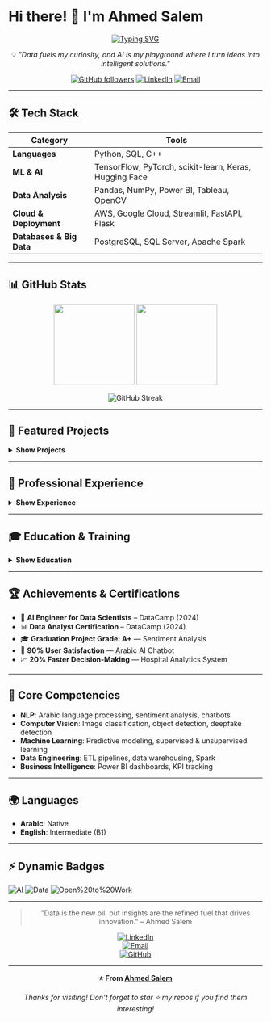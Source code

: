 # Hi there! 👋 I'm Ahmed Salem  

<div align="center">

[![Typing SVG](https://readme-typing-svg.herokuapp.com?font=Fira+Code&weight=500&size=28&duration=3000&pause=1000&color=3B82F6&center=true&vCenter=true&random=false&width=650&lines=Data+Scientist;AI+Engineer;NLP+Specialist;Machine+Learning;Passionate+about+Data+%26+AI;Turning+Data+into+Intelligence)](https://git.io/typing-svg)

💡 *"Data fuels my curiosity, and AI is my playground where I turn ideas into intelligent solutions."*  

[![GitHub followers](https://img.shields.io/github/followers/salemnka7?style=social)](https://github.com/salemnka7)
[![LinkedIn](https://img.shields.io/badge/-LinkedIn-0077B5?style=flat-square&logo=LinkedIn&logoColor=white)](https://linkedin.com/in/ahmed-salem-ai)
[![Email](https://img.shields.io/badge/-Email-D14836?style=flat-square&logo=Gmail&logoColor=white)](mailto:ahmmed.salem.ai@gmail.com)

</div>

---

## 🛠️ Tech Stack

| Category | Tools |
|----------|-------|
| **Languages** | Python, SQL, C++ |
| **ML & AI** | TensorFlow, PyTorch, scikit-learn, Keras, Hugging Face |
| **Data Analysis** | Pandas, NumPy, Power BI, Tableau, OpenCV |
| **Cloud & Deployment** | AWS, Google Cloud, Streamlit, FastAPI, Flask |
| **Databases & Big Data** | PostgreSQL, SQL Server, Apache Spark |

---

## 📊 GitHub Stats  

<div align="center">
<img height="160em" src="https://github-readme-stats.vercel.app/api?username=salemnka7&show_icons=true&theme=tokyonight&count_private=true"/>
<img height="160em" src="https://github-readme-stats.vercel.app/api/top-langs/?username=salemnka7&layout=compact&theme=tokyonight"/>
</div>

<div align="center">

![GitHub Streak](https://streak-stats.demolab.com/?user=salemnka7&theme=tokyonight)

</div>

---

## 🚀 Featured Projects  

<details>
<summary><b>Show Projects</b></summary>

### 🌟 [Bl-Araby-Chatbot](https://github.com/salemnka7/Bl-Araby-Chatbot)  
**Tech:** Python, TensorFlow, Streamlit, NLP, Computer Vision  
- Built an **Arabic multimodal chatbot** (text, audio, image, PDF).  
- Modules: **Summarization, Image Captioning, RAG**.  
---

### 🏥 [Hospital BI & Analytics](https://github.com/salemnka7/hospital-bi-system)  
**Tech:** SQL Server, Power BI, Python  
- Designed **20+ dashboards** for hospital operations.  
- Improved decision-making by **20%**.  

---

### 🤖 [Family Consultation Chatbot](https://github.com/salemnka7/Family-Consultation-Chatbot)  
**Tech:** Python, Hugging Face, spaCy, FastAPI  
- Built **Arabic NLP chatbot** for **family & legal consultation**.  
- Integrated with escalation pipeline for human experts.  
- Achieved **90%+ user satisfaction** with real users.  

👉 Explore more on my [GitHub Repositories](https://github.com/salemnka7?tab=repositories).  

</details>

---

## 💼 Professional Experience  

<details>
<summary><b>Show Experience</b></summary>

### 🤖 NLP Engineer (Freelancer) — AI Stack Company  
📅 *Mar 2025 – Now*  
- Developed Arabic AI chatbot for family counseling using Hugging Face & spaCy.  
- Integrated NLP pipelines with human escalation systems.  
- Achieved 90%+ user satisfaction.  

### 📊 Data Analyst (Part-Time) — Capital for General Construction  
📅 *Jun 2020 – Aug 2023*  
- Automated logistics & inventory reports using SQL & Excel.  
- Improved tracking efficiency by 15%.  
- Delivered actionable insights for supply chain optimization.  

</details>

---

## 🎓 Education & Training  

<details>
<summary><b>Show Education</b></summary>

### 🎓 B.Sc. Computer Science — Zagazig University (2019 – 2023)  
- **Graduation Project (A+)**: Sentiment Analysis of TripAdvisor Reviews (5,000+ reviews, ML-based rating prediction).  

### 📜 Professional Training  
- **Power BI Developer** – ITI (2025)  
- **AI Engineer Trainee** – NTI (2024)  
- **Machine Learning Trainee** – Prodigy Infotech (2024)  
- **AI Trainee** – Impact (2023)  

</details>

---

## 🏆 Achievements & Certifications  

- 🥇 **AI Engineer for Data Scientists** – DataCamp (2024)  
- 📊 **Data Analyst Certification** – DataCamp (2024)  
- 🎓 **Graduation Project Grade: A+** — Sentiment Analysis  
- 🤖 **90% User Satisfaction** — Arabic AI Chatbot  
- 📈 **20% Faster Decision-Making** — Hospital Analytics System  

---

## 🧠 Core Competencies  

- **NLP**: Arabic language processing, sentiment analysis, chatbots  
- **Computer Vision**: Image classification, object detection, deepfake detection  
- **Machine Learning**: Predictive modeling, supervised & unsupervised learning  
- **Data Engineering**: ETL pipelines, data warehousing, Spark  
- **Business Intelligence**: Power BI dashboards, KPI tracking  

---

## 🌍 Languages  

- **Arabic**: Native  
- **English**: Intermediate (B1)  

---

## ⚡ Dynamic Badges  

![AI](https://img.shields.io/badge/Focus-Artificial%20Intelligence-blue?logo=ai)
![Data](https://img.shields.io/badge/Love-Data%20Science-orange)
![Open%20to%20Work](https://img.shields.io/badge/Open%20to-Work-brightgreen?logo=linkedin)

---

<div align="center">

> "Data is the new oil, but insights are the refined fuel that drives innovation." – Ahmed Salem  

[![LinkedIn](https://img.shields.io/badge/LinkedIn-0077B5?style=for-the-badge&logo=linkedin&logoColor=white)](https://linkedin.com/in/ahmed-salem-ai)  
[![Email](https://img.shields.io/badge/Email-D14836?style=for-the-badge&logo=gmail&logoColor=white)](mailto:ahmmed.salem.ai@gmail.com)  
[![GitHub](https://img.shields.io/badge/GitHub-100000?style=for-the-badge&logo=github&logoColor=white)](https://github.com/salemnka7)  

</div>

---

<div align="center">

**⭐ From [Ahmed Salem](https://github.com/salemnka7)**  

*Thanks for visiting! Don't forget to star ⭐ my repos if you find them interesting!*  

</div>
